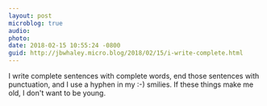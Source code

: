```yaml
---
layout: post
microblog: true
audio: 
photo: 
date: 2018-02-15 10:55:24 -0800
guid: http://jbwhaley.micro.blog/2018/02/15/i-write-complete.html
---
```

I write complete sentences with complete words, end those sentences with punctuation, and I use a hyphen in my :-) smilies. If these things make me old, I don't want to be young.

